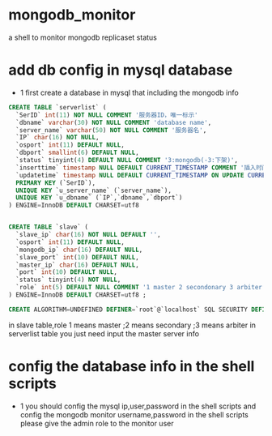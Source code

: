 # mongodb_monitor
a shell to monitor mongodb replicaset status

#  add db config in mysql database 
- 1 first create a database in mysql that including the mongodb info
```sql
CREATE TABLE `serverlist` (
  `SerID` int(11) NOT NULL COMMENT '服务器ID，唯一标示'
  `dbname` varchar(30) NOT NULL COMMENT 'database name',
  `server_name` varchar(50) NOT NULL COMMENT '服务器名',
  `IP` char(16) NOT NULL,
  `osport` int(11) DEFAULT NULL,
  `dbport` smallint(6) DEFAULT NULL,
  `status` tinyint(4) DEFAULT NULL COMMENT '3:mongodb(-3:下架)',
  `inserttime` timestamp NULL DEFAULT CURRENT_TIMESTAMP COMMENT '插入时间',
  `updatetime` timestamp NULL DEFAULT CURRENT_TIMESTAMP ON UPDATE CURRENT_TIMESTAMP COMMENT '插入时间',
  PRIMARY KEY (`SerID`),
  UNIQUE KEY `u_server_name` (`server_name`),
  UNIQUE KEY `u_dbname` (`IP`,`dbname`,`dbport`)
) ENGINE=InnoDB DEFAULT CHARSET=utf8


CREATE TABLE `slave` (
  `slave_ip` char(16) NOT NULL DEFAULT '',
  `osport` int(11) DEFAULT NULL,
  `mongodb_ip` char(16) DEFAULT NULL,
  `slave_port` int(10) DEFAULT NULL,
  `master_ip` char(16) DEFAULT NULL,
  `port` int(10) DEFAULT NULL,
  `status` tinyint(4) NOT NULL,
  `role` int(5) DEFAULT NULL COMMENT '1 master 2 secondonary 3 arbiter'
) ENGINE=InnoDB DEFAULT CHARSET=utf8 ;

CREATE ALGORITHM=UNDEFINED DEFINER=`root`@`localhost` SQL SECURITY DEFINER VIEW `v_mongo_server` AS select distinct `a`.`IP` AS `ip`,`a`.`dbport` AS `dbport`,`b`.`slave_ip` AS `slave_ip`,`b`.`slave_port` AS `slave_port`,`b`.`role` AS `role` from (`serverlist` `a` join `slave` `b`) where ((`b`.`mongodb_ip` = `a`.`IP`) and (`a`.`dbport` = `b`.`port`) and (`a`.`status` = 3)) order by `a`.`IP`
```
in slave table,role 1 means master ;2 means secondary ;3 means arbiter 
in serverlist table you just need input the master server info


#   config the database info in the shell scripts 
- 1 
you should config the mysql ip,user,password in the shell scripts 
and config the mongodb monitor username,password in the shell scripts
please give the admin role to the monitor user  
